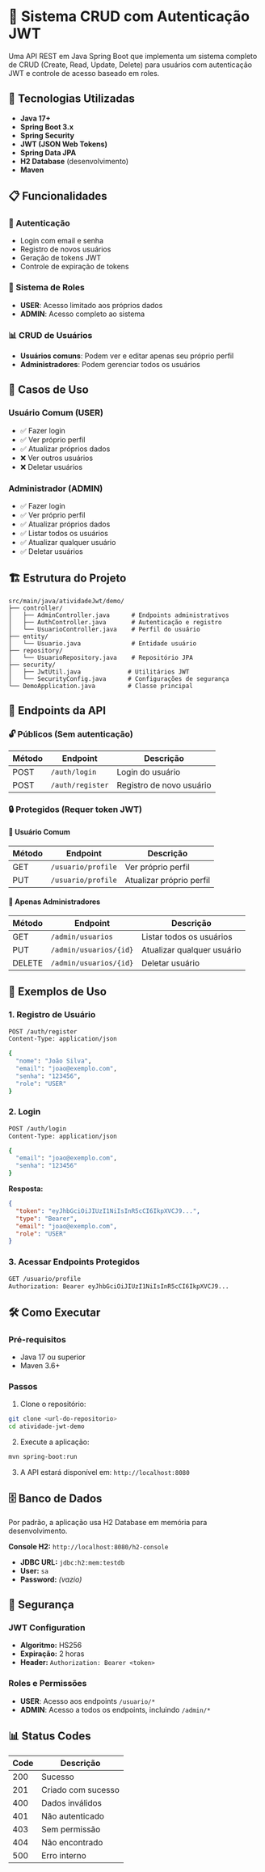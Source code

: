 # 🔐 Sistema CRUD com Autenticação JWT

Uma API REST em Java Spring Boot que implementa um sistema completo de CRUD (Create, Read, Update, Delete) para usuários com autenticação JWT e controle de acesso baseado em roles.

## 🚀 Tecnologias Utilizadas

- **Java 17+**
- **Spring Boot 3.x**
- **Spring Security**
- **JWT (JSON Web Tokens)**
- **Spring Data JPA**
- **H2 Database** (desenvolvimento)
- **Maven**

## 📋 Funcionalidades

### 🔑 Autenticação
- Login com email e senha
- Registro de novos usuários
- Geração de tokens JWT
- Controle de expiração de tokens

### 👥 Sistema de Roles
- **USER**: Acesso limitado aos próprios dados
- **ADMIN**: Acesso completo ao sistema

### 📊 CRUD de Usuários
- **Usuários comuns**: Podem ver e editar apenas seu próprio perfil
- **Administradores**: Podem gerenciar todos os usuários

## 🎯 Casos de Uso

### Usuário Comum (USER)
- ✅ Fazer login
- ✅ Ver próprio perfil
- ✅ Atualizar próprios dados
- ❌ Ver outros usuários
- ❌ Deletar usuários

### Administrador (ADMIN)
- ✅ Fazer login
- ✅ Ver próprio perfil
- ✅ Atualizar próprios dados
- ✅ Listar todos os usuários
- ✅ Atualizar qualquer usuário
- ✅ Deletar usuários

## 🏗️ Estrutura do Projeto

```
src/main/java/atividadeJwt/demo/
├── controller/
│   ├── AdminController.java      # Endpoints administrativos
│   ├── AuthController.java       # Autenticação e registro
│   └── UsuarioController.java    # Perfil do usuário
├── entity/
│   └── Usuario.java              # Entidade usuário
├── repository/
│   └── UsuarioRepository.java    # Repositório JPA
├── security/
│   ├── JwtUtil.java             # Utilitários JWT
│   └── SecurityConfig.java      # Configurações de segurança
└── DemoApplication.java         # Classe principal
```

## 🔌 Endpoints da API

### 🔓 Públicos (Sem autenticação)

| Método | Endpoint | Descrição |
|--------|----------|-----------|
| POST | `/auth/login` | Login do usuário |
| POST | `/auth/register` | Registro de novo usuário |

### 🔒 Protegidos (Requer token JWT)

#### 👤 Usuário Comum
| Método | Endpoint | Descrição |
|--------|----------|-----------|
| GET | `/usuario/profile` | Ver próprio perfil |
| PUT | `/usuario/profile` | Atualizar próprio perfil |

#### 👑 Apenas Administradores
| Método | Endpoint | Descrição |
|--------|----------|-----------|
| GET | `/admin/usuarios` | Listar todos os usuários |
| PUT | `/admin/usuarios/{id}` | Atualizar qualquer usuário |
| DELETE | `/admin/usuarios/{id}` | Deletar usuário |

## 📝 Exemplos de Uso

### 1. Registro de Usuário
```bash
POST /auth/register
Content-Type: application/json

{
  "nome": "João Silva",
  "email": "joao@exemplo.com",
  "senha": "123456",
  "role": "USER"
}
```

### 2. Login
```bash
POST /auth/login
Content-Type: application/json

{
  "email": "joao@exemplo.com",
  "senha": "123456"
}
```

**Resposta:**
```json
{
  "token": "eyJhbGciOiJIUzI1NiIsInR5cCI6IkpXVCJ9...",
  "type": "Bearer",
  "email": "joao@exemplo.com",
  "role": "USER"
}
```

### 3. Acessar Endpoints Protegidos
```bash
GET /usuario/profile
Authorization: Bearer eyJhbGciOiJIUzI1NiIsInR5cCI6IkpXVCJ9...
```

## 🛠️ Como Executar

### Pré-requisitos
- Java 17 ou superior
- Maven 3.6+

### Passos
1. Clone o repositório:
```bash
git clone <url-do-repositorio>
cd atividade-jwt-demo
```

2. Execute a aplicação:
```bash
mvn spring-boot:run
```

3. A API estará disponível em: `http://localhost:8080`

## 🗄️ Banco de Dados

Por padrão, a aplicação usa H2 Database em memória para desenvolvimento.

**Console H2:** `http://localhost:8080/h2-console`
- **JDBC URL:** `jdbc:h2:mem:testdb`
- **User:** `sa`
- **Password:** *(vazio)*

## 🔐 Segurança

### JWT Configuration
- **Algoritmo:** HS256
- **Expiração:** 2 horas
- **Header:** `Authorization: Bearer <token>`

### Roles e Permissões
- **USER**: Acesso aos endpoints `/usuario/*`
- **ADMIN**: Acesso a todos os endpoints, incluindo `/admin/*`

## 📊 Status Codes

| Code | Descrição |
|------|-----------|
| 200 | Sucesso |
| 201 | Criado com sucesso |
| 400 | Dados inválidos |
| 401 | Não autenticado |
| 403 | Sem permissão |
| 404 | Não encontrado |
| 500 | Erro interno |

